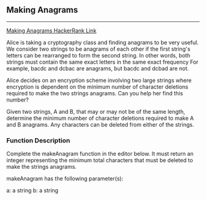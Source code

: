 ## Making Anagrams

-------

[Making Anagrams HackerRank Link](https://www.hackerrank.com/challenges/ctci-making-anagrams/problem?h_l=interview&playlist_slugs%5B%5D=interview-preparation-kit&playlist_slugs%5B%5D=strings)

Alice is taking a cryptography class and finding anagrams to be very useful. We consider two strings to be anagrams of each other if the first string's letters can be rearranged to form the second string. In other words, both strings must contain the same exact letters in the same exact frequency For example, bacdc and dcbac are anagrams, but bacdc and dcbad are not.

Alice decides on an encryption scheme involving two large strings where encryption is dependent on the minimum number of character deletions required to make the two strings anagrams. Can you help her find this number?

Given two strings, A and B, that may or may not be of the same length, determine the minimum number of character deletions required to make A and B anagrams. Any characters can be deleted from either of the strings.

### Function Description

Complete the makeAnagram function in the editor below. It must return an integer representing the minimum total characters that must be deleted to make the strings anagrams.

makeAnagram has the following parameter(s):

a: a string
b: a string
